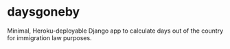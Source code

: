 # daysgoneby

Minimal, Heroku-deployable Django app to calculate days out of the country for immigration law purposes.
